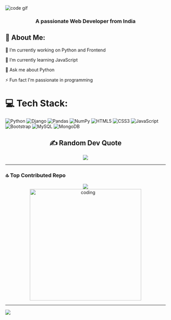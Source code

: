 <img alt="code gif" src="https://user-images.githubusercontent.com/74038190/241765440-80728820-e06b-4f96-9c9e-9df46f0cc0a5.gif">
<h3 align="center">A passionate Web Developer from India</h3>

## 💫 About Me:

🔭 I’m currently working on Python and Frontend

🌱 I’m currently learning JavaScript

💬 Ask me about Python

⚡ Fun fact I'm passionate in programming


# 💻 Tech Stack:
![Python](https://img.shields.io/badge/python-3670A0?style=for-the-badge&logo=python&logoColor=ffdd54) ![Django](https://img.shields.io/badge/django-%23092E20.svg?style=for-the-badge&logo=django&logoColor=white) ![Pandas](https://img.shields.io/badge/pandas-%23150458.svg?style=for-the-badge&logo=pandas&logoColor=white) ![NumPy](https://img.shields.io/badge/numpy-%23013243.svg?style=for-the-badge&logo=numpy&logoColor=white) ![HTML5](https://img.shields.io/badge/html5-%23E34F26.svg?style=for-the-badge&logo=html5&logoColor=white) ![CSS3](https://img.shields.io/badge/css3-%231572B6.svg?style=for-the-badge&logo=css3&logoColor=white) ![JavaScript](https://img.shields.io/badge/javascript-%23323330.svg?style=for-the-badge&logo=javascript&logoColor=%23F7DF1E) ![Bootstrap](https://img.shields.io/badge/bootstrap-%23563D7C.svg?style=for-the-badge&logo=bootstrap&logoColor=white) ![MySQL](https://img.shields.io/badge/mysql-%2300f.svg?style=for-the-badge&logo=mysql&logoColor=white) ![MongoDB](https://img.shields.io/badge/MongoDB-%234ea94b.svg?style=for-the-badge&logo=mongodb&logoColor=white)

<h2 align="center"> ✍️ Random Dev Quote</h2>
<div align="center"><img src="https://quotes-github-readme.vercel.app/api?type=horizontal&theme=light"></div>

---

### 🔝 Top Contributed Repo
<div align="center"><img src="https://github-contributor-stats.vercel.app/api?username=Tamiz07&limit=5&theme=gitdimmed&combine_all_yearly_contributions=true"></div>
<div align="center"><img width="350" alt="coding" src="https://user-images.githubusercontent.com/74038190/241764371-9d0fd0c4-5c7f-4122-b884-64a1e1685d2d.gif"></div>

---

[![](https://visitcount.itsvg.in/api?id=Tamiz07&icon=5&color=1)](https://visitcount.itsvg.in)

<!-- Proudly created with GPRM ( https://gprm.itsvg.in ) -->
